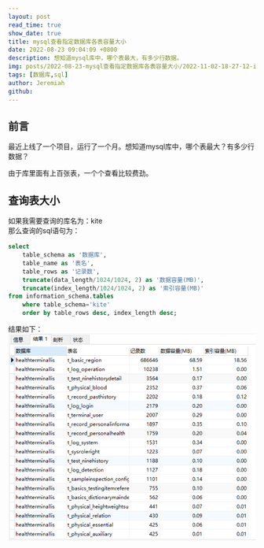 ```yaml
---
layout: post
read_time: true
show_date: true
title: mysql查看指定数据库各表容量大小
date: 2022-08-23 09:04:09 +0800
description: 想知道mysql库中，哪个表最大，有多少行数据。
img: posts/2022-08-23-mysql查看指定数据库各表容量大小/2022-11-02-18-27-12-image.png
tags: [数据库,sql]
author: Jeremiah
github: 
---
```


## 前言

最近上线了一个项目，运行了一个月。想知道mysql库中，哪个表最大？有多少行数据？

由于库里面有上百张表，一个个查看比较费劲。

## 查询表大小

如果我需要查询的库名为：kite  
那么查询的sql语句为：  

```sql
select
    table_schema as '数据库',
    table_name as '表名',
    table_rows as '记录数',
    truncate(data_length/1024/1024, 2) as '数据容量(MB)',
    truncate(index_length/1024/1024, 2) as '索引容量(MB)'
from information_schema.tables
    where table_schema='kite'
    order by table_rows desc, index_length desc;
```

结果如下：
![结果图片](../assets/img/posts/20220823/Snipaste_2022-08-23_09-01-53.png)
